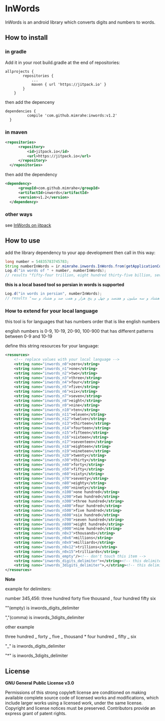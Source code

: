 # InWords
InWords is an android library which converts digits and numbers to words.

## How to install
### in gradle
Add it in your root build.gradle at the end of repositories:
```
allprojects {
		repositories {
			...
			maven { url 'https://jitpack.io' }
		}
	}
  ```
  then add the depenceny
  ```
  dependencies {
	        compile 'com.github.mimrahe:inwords:v1.2'
	}
  ```
  ### in maven
  ```xml
  <repositories>
		<repository>
		    <id>jitpack.io</id>
		    <url>https://jitpack.io</url>
		</repository>
	</repositories>
  ```
  then add the dependency
  ```xml
  <dependency>
	    <groupId>com.github.mimrahe</groupId>
	    <artifactId>inwords</artifactId>
	    <version>v1.2</version>
	</dependency>
  ```
### other ways
see [InWords on jitpack](https://jitpack.io/#mimrahe/inwords)

## How to use
add the library dependency to your app development
then call in this way:
```java
long number = 54835783745783;
String numberInWords = ir.mimrahe.inwords.InWords.from(getApplicationContext(), number);
Log.d("in words of " + number, numberInWords);
// results "fifty-four trillion, eight hundred thirty-five billion, seven hundred eighty-three million, seven hundred forty-five thousand, seven hundred eighty-three"
```
**this is a local based tool so persian in words is supported**
```java
Log.d("in words in persian", numberInWords);
// results "پنجاه و چهار تریلیون و هشت صد و سی و پنج میلیارد و هفتصد و هشتاد و سه میلیون و هفتصد و چهل و پنج هزار و هفت صد و هشتاد و سه"
```

### How to extend for your local language
this tool is for languages that has numbers order that is like english numbers

english numbers is 0-9, 10-19, 20-90, 100-900 that has different patterns between 0-9 and 10-19

define this string resources for your language:
```xml
<resources>
    <!-- replace values with your local language -->
    <string name="inwords_n0">zero</string>
    <string name="inwords_n1">one</string>
    <string name="inwords_n2">two</string>
    <string name="inwords_n3">three</string>
    <string name="inwords_n4">four</string>
    <string name="inwords_n5">five</string>
    <string name="inwords_n6">six</string>
    <string name="inwords_n7">seven</string>
    <string name="inwords_n8">eight</string>
    <string name="inwords_n9">nine</string>
    <string name="inwords_n10">ten</string>
    <string name="inwords_n11">eleven</string>
    <string name="inwords_n12">twelve</string>
    <string name="inwords_n13">thirteen</string>
    <string name="inwords_n14">fourteen</string>
    <string name="inwords_n15">fifteen</string>
    <string name="inwords_n16">sixteen</string>
    <string name="inwords_n17">seventeen</string>
    <string name="inwords_n18">eighteen</string>
    <string name="inwords_n19">nineteen</string>
    <string name="inwords_n20">twenty</string>
    <string name="inwords_n30">thirty</string>
    <string name="inwords_n40">forty</string>
    <string name="inwords_n50">fifty</string>
    <string name="inwords_n60">sixty</string>
    <string name="inwords_n70">seventy</string>
    <string name="inwords_n80">eighty</string>
    <string name="inwords_n90">ninety</string>
    <string name="inwords_n100">one hundred</string>
    <string name="inwords_n200">two hundred</string>
    <string name="inwords_n300">three hundred</string>
    <string name="inwords_n400">four hundred</string>
    <string name="inwords_n500">five hundred</string>
    <string name="inwords_n600">six hundred</string>
    <string name="inwords_n700">seven hundred</string>
    <string name="inwords_n800">eight hundred</string>
    <string name="inwords_n900">nine hundred</string>
    <string name="inwords_n0x3">thousands</string>
    <string name="inwords_n0x6">millions</string>
    <string name="inwords_n0x9">milliards</string>
    <string name="inwords_n0x12">trillions</string>
    <string name="inwords_n0x15">trilliards</string>
    <string name="inwords_empty"/><!-- don't touch this item -->
    <string name="inwords_digits_delimiter"></string><!-- this delimiter place between digits -->
    <string name="inwords_3digits_delimiter">,</string><!-- this delimiter place between 3digits -->
</resources>
```
**Note**

example for delimiters:

number 345,456: three hundred forty five thousand , four hundred fifty six

""(empty) is inwords_digits_delimiter

","(comma) is inwords_3digits_delimiter

other example

three hundred _ forty _ five _ thousand * four hundred _ fifty _ six

"_" is inwords_digits_delimiter

"*" is inwords_3digits_delimiter
## License
**GNU General Public License v3.0**

Permissions of this strong copyleft license are conditioned on making available complete source code of licensed works and modifications, which include larger works using a licensed work, under the same license. Copyright and license notices must be preserved. Contributors provide an express grant of patent rights.
